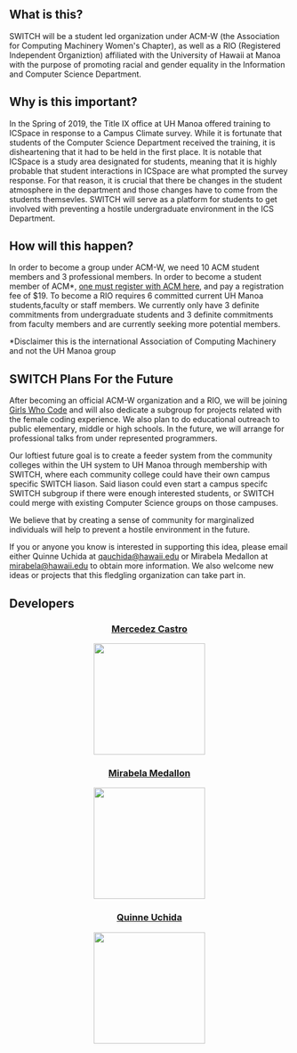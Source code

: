 ## What is this?

SWITCH will be a student led organization under ACM-W (the Association for Computing Machinery Women's Chapter), as well as a RIO (Registered Independent Organiztion) affiliated with the University of Hawaii at Manoa with the purpose of promoting racial and gender equality in the Information and Computer Science Department. 

## Why is this important?
In the Spring of 2019, the Title IX office at UH Manoa offered training to ICSpace in response to a Campus Climate survey. While it is fortunate that students of the Computer Science Department received the training, it is disheartening that it had to be held in the first place. It is notable that ICSpace is a study area designated for students, meaning that it is highly probable that student interactions in ICSpace are what prompted the survey response. For that reason, it is crucial that there be changes in the student atmosphere in the department and those changes have to come from the students themsevles. SWITCH will serve as a platform for students to get involved with preventing a hostile undergraduate environment in the ICS Department. 

## How will this happen?
In order to become a group under ACM-W, we need 10 ACM student members and 3 professional members. In order to become a student member of ACM*, [one must register with ACM here](https://services.acm.org/public/qj/quickjoin/qj_control.cfm?promo=PWEBTOPform_type=Student), and pay a registration fee of $19. 
To become a RIO requires 6 committed current UH Manoa students,faculty or staff members. 
We currently only have 3 definite commitments from undergraduate students and 3 definite commitments from faculty members and are currently seeking more potential members. 

*Disclaimer this is the international Association of Computing Machinery and not the UH Manoa group

## SWITCH Plans For the Future
After becoming an official ACM-W organization and a RIO, we will be joining [Girls Who Code](https://girlswhocode.com/) and will also dedicate a subgroup for projects related with the female coding experience. We also plan to do educational outreach to public elementary, middle or high schools. In the future, we will arrange for professional talks from under represented programmers. 

Our loftiest future goal is to create a feeder system from the community colleges within the UH system to UH Manoa through membership with SWITCH, where each community college could have their own campus specific SWITCH liason. Said liason could even start a campus specifc SWITCH subgroup if there were enough interested students, or SWITCH could merge with existing Computer Science groups on those campuses. 

We believe that by creating a sense of community for marginalized individuals will help to prevent a hostile environment in the future. 

If you or anyone you know is interested in supporting this idea, please email either Quinne Uchida at qauchida@hawaii.edu or Mirabela Medallon at mirabela@hawaii.edu to obtain more information. We also welcome new ideas or projects that this fledgling organization can take part in. 


## Developers
<div style="text-align:center">
    <a href="https://mercedezcastro.github.io">
      <h3>Mercedez Castro</h3>
      <img width="200" height="200" src="https://raw.githubusercontent.com/mercedezcastro/mercedezcastro.github.io/master/IMG_7187.jpg" />
      <a/>
      <a href="https://miraabela.github.io/">  
      <h3>Mirabela Medallon</h3>
        <img width="200" height="200" src="https://miraabela.github.io/images/b.jpg"/>
      </a>
      <a href="https://qauchida.github.io/">  
        <h3>Quinne Uchida</h3>
        <img  width="200" height="200" src="https://qauchida.github.io/images/quinne.jpg"/>
      </a>
  </div>
